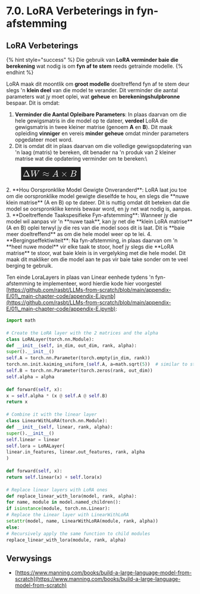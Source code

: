 # 7.0. LoRA Verbeterings in fyn-afstemming

## LoRA Verbeterings

{% hint style="success" %}
Die gebruik van **LoRA verminder baie die berekening** wat nodig is om **fyn af te stem** reeds getrainde modelle.
{% endhint %}

LoRA maak dit moontlik om **groot modelle** doeltreffend fyn af te stem deur slegs 'n **klein deel** van die model te verander. Dit verminder die aantal parameters wat jy moet oplei, wat **geheue** en **berekeningshulpbronne** bespaar. Dit is omdat:

1. **Verminder die Aantal Opleibare Parameters**: In plaas daarvan om die hele gewigsmatris in die model op te dateer, **verdeel** LoRA die gewigsmatris in twee kleiner matrise (genoem **A** en **B**). Dit maak opleiding **vinniger** en vereis **minder geheue** omdat minder parameters opgedateer moet word.
1.  Dit is omdat dit in plaas daarvan om die volledige gewigsopdatering van 'n laag (matris) te bereken, dit benader na 'n produk van 2 kleiner matrise wat die opdatering verminder om te bereken:\


<figure><img src="../../.gitbook/assets/image (9).png" alt=""><figcaption></figcaption></figure>
2. **Hou Oorspronklike Model Gewigte Onveranderd**: LoRA laat jou toe om die oorspronklike model gewigte dieselfde te hou, en slegs die **nuwe klein matrise** (A en B) op te dateer. Dit is nuttig omdat dit beteken dat die model se oorspronklike kennis bewaar word, en jy net wat nodig is, aanpas.
3. **Doeltreffende Taakspesifieke Fyn-afstemming**: Wanneer jy die model wil aanpas vir 'n **nuwe taak**, kan jy net die **klein LoRA matrise** (A en B) oplei terwyl jy die res van die model soos dit is laat. Dit is **baie meer doeltreffend** as om die hele model weer op te lei.
4. **Bergingseffektiwiteit**: Na fyn-afstemming, in plaas daarvan om 'n **heel nuwe model** vir elke taak te stoor, hoef jy slegs die **LoRA matrise** te stoor, wat baie klein is in vergelyking met die hele model. Dit maak dit makliker om die model aan te pas vir baie take sonder om te veel berging te gebruik.

Ten einde LoraLayers in plaas van Linear eenhede tydens 'n fyn-afstemming te implementeer, word hierdie kode hier voorgestel [https://github.com/rasbt/LLMs-from-scratch/blob/main/appendix-E/01\_main-chapter-code/appendix-E.ipynb](https://github.com/rasbt/LLMs-from-scratch/blob/main/appendix-E/01\_main-chapter-code/appendix-E.ipynb):
```python
import math

# Create the LoRA layer with the 2 matrices and the alpha
class LoRALayer(torch.nn.Module):
def __init__(self, in_dim, out_dim, rank, alpha):
super().__init__()
self.A = torch.nn.Parameter(torch.empty(in_dim, rank))
torch.nn.init.kaiming_uniform_(self.A, a=math.sqrt(5))  # similar to standard weight initialization
self.B = torch.nn.Parameter(torch.zeros(rank, out_dim))
self.alpha = alpha

def forward(self, x):
x = self.alpha * (x @ self.A @ self.B)
return x

# Combine it with the linear layer
class LinearWithLoRA(torch.nn.Module):
def __init__(self, linear, rank, alpha):
super().__init__()
self.linear = linear
self.lora = LoRALayer(
linear.in_features, linear.out_features, rank, alpha
)

def forward(self, x):
return self.linear(x) + self.lora(x)

# Replace linear layers with LoRA ones
def replace_linear_with_lora(model, rank, alpha):
for name, module in model.named_children():
if isinstance(module, torch.nn.Linear):
# Replace the Linear layer with LinearWithLoRA
setattr(model, name, LinearWithLoRA(module, rank, alpha))
else:
# Recursively apply the same function to child modules
replace_linear_with_lora(module, rank, alpha)
```
## Verwysings

* [https://www.manning.com/books/build-a-large-language-model-from-scratch](https://www.manning.com/books/build-a-large-language-model-from-scratch)

